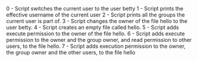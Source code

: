 0 - Script switches the current user to the user betty
1 - Script prints the effective username of the current user
2 - Script prints all the groups the current user is part of.
3 - Script changes the owner of the file hello to the user betty.
4 - Script creates an empty file called hello.
5 - Script adds execute permission to the owner of the file hello.
6 - Script adds execute permission to the owner and the group owner, and read permission to other users, to the file hello.
7 - Script adds execution permission to the owner, the group owner and the other users, to the file hello